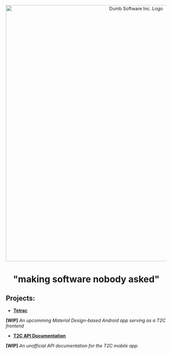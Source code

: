 <p align="center">
  <a href="https://github.com/dumb-software">
    <img alt="Dumb Software Inc. Logo" src="https://github.com/dumb-software/dumb-software/blob/main/.github/badge_icon.png" width="800px">
  </a>
  <br>
  <h1 align="center">"making software nobody asked"</h1>
</p>

## Projects:

* [**Tetrac**](https://github.com/dumb-software/Tetrac)
  
 **[WIP]** *An upcomming Material Design-based Android app serving as a T2C frontend*

* [**T2C API Documentation**](https://github.com/dumb-software/T2C-API-Documentation)

 **[WIP]** *An unofficial API documentation for the T2C mobile app.*
